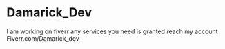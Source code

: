 # Damarick_Dev
I am working on fiverr any services you need is granted reach my account     Fiverr.com/Damarick_dev
